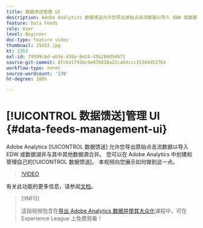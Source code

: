 ```yaml
---
title: 数据馈送管理 UI
description: Adobe Analytics 数据馈送允许您导出原始点击流数据以导入 EDW 或数据湖并与其中其他数据源合并。 您可以在 Adobe Analytics 中创建和管理自己的数据馈送。 本视频向您展示如何做到这一点。
feature: Data Feeds
role: User
level: Beginner
doc-type: feature video
thumbnail: 25452.jpg
kt: 2353
exl-id: 79599c6d-eb3e-438a-8e24-45b286d54071
source-git-commit: 8fc641743bc9e07b838a22ca64ccc15344d52764
workflow-type: tm+mt
source-wordcount: '139'
ht-degree: 100%

---
```


# [!UICONTROL 数据馈送]管理 UI {#data-feeds-management-ui}

Adobe Analytics [!UICONTROL 数据馈送] 允许您导出原始点击流数据以导入 EDW 或数据湖并与其中其他数据源合并。 您可以在 Adobe Analytics 中创建和管理自己的[!UICONTROL 数据馈送]。 本视频向您展示如何做到这一点。

>[!VIDEO](https://video.tv.adobe.com/v/25452/?quality=12&learn=on)

有关此功能的更多信息，请参阅[文档](https://experienceleague.adobe.com/docs/analytics/export/analytics-data-feed/df-manage-feeds.html?lang=zh-Hans#)。

>[!INFO]
>
> 这段视频包含在[导出 Adobe Analytics 数据并使其大众化](https://experienceleague.adobe.com/?recommended=Analytics-A-1-2022.1.democratizing)课程中，可在 Experience League 上免费观看！